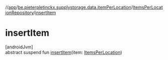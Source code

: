 //[app](../../../index.md)/[be.pieterpletinckx.supplystorage.data.itemPerLocation](../index.md)/[ItemsPerLocationRepository](index.md)/[insertItem](insert-item.md)

# insertItem

[androidJvm]\
abstract suspend fun [insertItem](insert-item.md)(item: [ItemsPerLocation](../-items-per-location/index.md))
